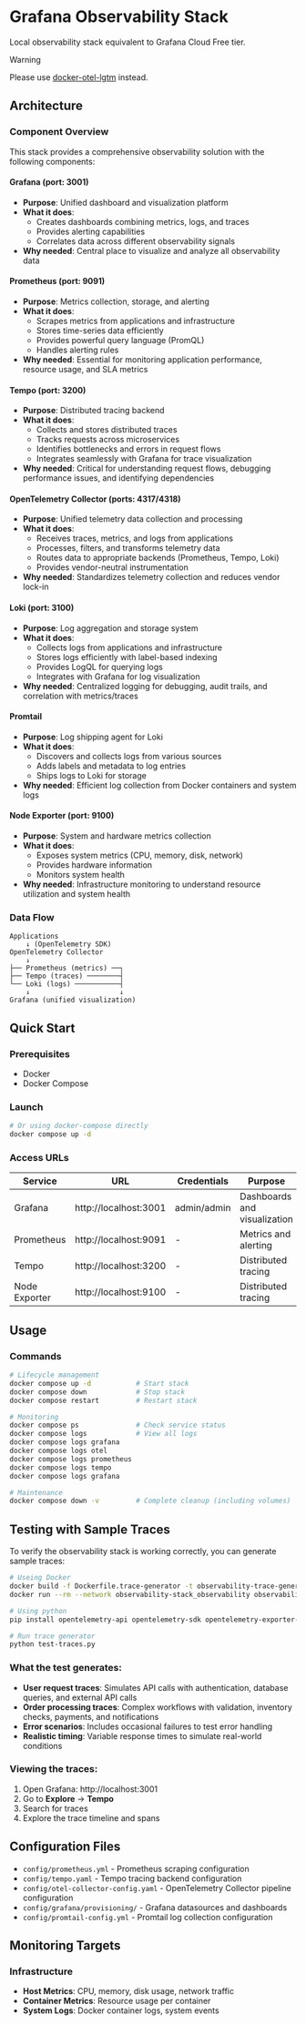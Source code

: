 # Grafana Observability Stack

Local observability stack equivalent to Grafana Cloud Free tier.

> [!WARNING]
> Please use [docker-otel-lgtm](https://github.com/grafana/docker-otel-lgtm) instead.

## Architecture

### Component Overview

This stack provides a comprehensive observability solution with the following components:

#### **Grafana** (port: 3001)
- **Purpose**: Unified dashboard and visualization platform
- **What it does**: 
  - Creates dashboards combining metrics, logs, and traces
  - Provides alerting capabilities
  - Correlates data across different observability signals
- **Why needed**: Central place to visualize and analyze all observability data

#### **Prometheus** (port: 9091)
- **Purpose**: Metrics collection, storage, and alerting
- **What it does**:
  - Scrapes metrics from applications and infrastructure
  - Stores time-series data efficiently
  - Provides powerful query language (PromQL)
  - Handles alerting rules
- **Why needed**: Essential for monitoring application performance, resource usage, and SLA metrics

#### **Tempo** (port: 3200)
- **Purpose**: Distributed tracing backend
- **What it does**:
  - Collects and stores distributed traces
  - Tracks requests across microservices
  - Identifies bottlenecks and errors in request flows
  - Integrates seamlessly with Grafana for trace visualization
- **Why needed**: Critical for understanding request flows, debugging performance issues, and identifying dependencies

#### **OpenTelemetry Collector** (ports: 4317/4318)
- **Purpose**: Unified telemetry data collection and processing
- **What it does**:
  - Receives traces, metrics, and logs from applications
  - Processes, filters, and transforms telemetry data
  - Routes data to appropriate backends (Prometheus, Tempo, Loki)
  - Provides vendor-neutral instrumentation
- **Why needed**: Standardizes telemetry collection and reduces vendor lock-in

#### **Loki** (port: 3100)
- **Purpose**: Log aggregation and storage system
- **What it does**:
  - Collects logs from applications and infrastructure
  - Stores logs efficiently with label-based indexing
  - Provides LogQL for querying logs
  - Integrates with Grafana for log visualization
- **Why needed**: Centralized logging for debugging, audit trails, and correlation with metrics/traces

#### **Promtail**
- **Purpose**: Log shipping agent for Loki
- **What it does**:
  - Discovers and collects logs from various sources
  - Adds labels and metadata to log entries
  - Ships logs to Loki for storage
- **Why needed**: Efficient log collection from Docker containers and system logs

#### **Node Exporter** (port: 9100)
- **Purpose**: System and hardware metrics collection
- **What it does**:
  - Exposes system metrics (CPU, memory, disk, network)
  - Provides hardware information
  - Monitors system health
- **Why needed**: Infrastructure monitoring to understand resource utilization and system health

### Data Flow
```
Applications
    ↓ (OpenTelemetry SDK)
OpenTelemetry Collector
    ↓
├── Prometheus (metrics) ──┐
├── Tempo (traces) ────────┤
└── Loki (logs) ───────────┤
    ↓                      ↓
Grafana (unified visualization)
```

## Quick Start

### Prerequisites
- Docker
- Docker Compose

### Launch

```bash
# Or using docker-compose directly
docker compose up -d
```

### Access URLs

| Service | URL | Credentials | Purpose |
|---------|-----|-------------|---------|
| Grafana | http://localhost:3001 | admin/admin | Dashboards and visualization |
| Prometheus | http://localhost:9091 | - | Metrics and alerting |
| Tempo | http://localhost:3200 | - | Distributed tracing |
| Node Exporter | http://localhost:9100 | - | Distributed tracing |

## Usage

### Commands

```bash
# Lifecycle management
docker compose up -d           # Start stack
docker compose down            # Stop stack
docker compose restart         # Restart stack

# Monitoring
docker compose ps              # Check service status
docker compose logs            # View all logs
docker compose logs grafana
docker compose logs otel
docker compose logs prometheus
docker compose logs tempo
docker compose logs grafana

# Maintenance
docker compose down -v         # Complete cleanup (including volumes)
```

## Testing with Sample Traces

To verify the observability stack is working correctly, you can generate sample traces:

```bash
# Useing Docker
docker build -f Dockerfile.trace-generator -t observability-trace-generator .
docker run --rm --network observability-stack_observability observability-trace-generator
```

```bash
# Using python
pip install opentelemetry-api opentelemetry-sdk opentelemetry-exporter-otlp-proto-grpc

# Run trace generator
python test-traces.py
```

### What the test generates:
- **User request traces**: Simulates API calls with authentication, database queries, and external API calls
- **Order processing traces**: Complex workflows with validation, inventory checks, payments, and notifications
- **Error scenarios**: Includes occasional failures to test error handling
- **Realistic timing**: Variable response times to simulate real-world conditions

### Viewing the traces:
1. Open Grafana: http://localhost:3001
2. Go to **Explore** → **Tempo**
3. Search for traces
4. Explore the trace timeline and spans

## Configuration Files

- `config/prometheus.yml` - Prometheus scraping configuration
- `config/tempo.yaml` - Tempo tracing backend configuration
- `config/otel-collector-config.yaml` - OpenTelemetry Collector pipeline configuration
- `config/grafana/provisioning/` - Grafana datasources and dashboards
- `config/promtail-config.yml` - Promtail log collection configuration

## Monitoring Targets

### Infrastructure
- **Host Metrics**: CPU, memory, disk usage, network traffic
- **Container Metrics**: Resource usage per container
- **System Logs**: Docker container logs, system events
